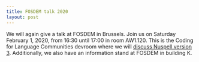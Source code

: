 ```yaml
---
title: FOSDEM talk 2020
layout: post
---
```

We will again give a talk at FOSDEM in Brussels. Join us on Saturday February 1, 2020, from 16:30 until 17:00 in room AW1.120. This is the Coding for Language Communities devroom where we will [discuss Nuspell version 3](https://fosdem.org/2020/schedule/event/clc_nuspell_version_3_of_the_new_spell_checker/). Additionally, we also have an information stand at FOSDEM in building K.
